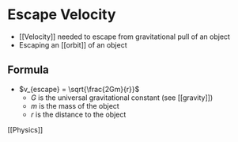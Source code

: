 # Escape Velocity

- [[Velocity]] needed to escape from gravitational pull of an object
- Escaping an [[orbit]] of an object

## Formula

- $v_{escape} = \sqrt{\frac{2Gm}{r}}$
  - $G$ is the universal gravitational constant (see [[gravity]])
  - $m$ is the mass of the object
  - $r$ is the distance to the object

[[Physics]]

